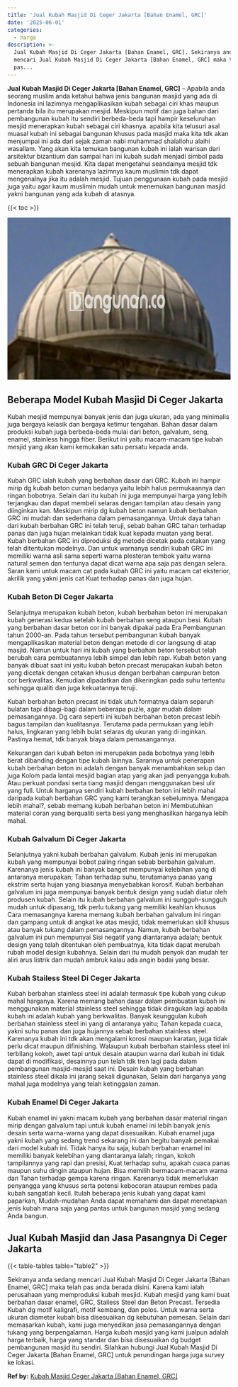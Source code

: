 ```yaml
---
title: 'Jual Kubah Masjid Di Ceger Jakarta [Bahan Enamel, GRC]'
date: '2025-06-01'
categories:
  - harga
description: >-
  Jual Kubah Masjid Di Ceger Jakarta [Bahan Enamel, GRC]. Sekiranya anda sedang
  mencari Jual Kubah Masjid Di Ceger Jakarta [Bahan Enamel, GRC] maka telah
  pas...
---
```


**Jual Kubah Masjid Di Ceger Jakarta \[Bahan Enamel, GRC\]** – Apabila anda seorang muslim anda ketahui bahwa jenis bangunan masjid yang ada di Indonesia ini lazimnya mengaplikasikan kubah sebagai ciri khas maupun pertanda bila itu merupakan mesjid. Meskipun motif dan juga bahan dari pembangunan kubah itu sendiri berbeda-beda tapi hampir keseluruhan mesjid menerapkan kubah sebagai ciri khasnya. apabila kita telusuri asal muasal kubah ini sebagai bangunan khusus pada masjid maka kita tdk akan menjumpai ini ada dari sejak zaman nabi muhammad shalallohu alaihi wasallam. Yang akan kita temukan bangunan kubah ini ialah warisan dari arsitektur bizantium dan sampai hari ini kubah sudah menjadi simbol pada sebuah bangunan mesjid. Kita dapat mengetahui seandainya mesjid tdk menerapkan kubah karenanya lazimnya kaum muslimin tdk dapat mengenalnya jika itu adalah mesjid. Tujuan penggunaan kubah pada mesjid juga yaitu agar kaum muslimin mudah untuk menemukan bangunan masjid yakni bangunan yang ada kubah di atasnya.

{{< toc >}}

![Jual Kubah Masjid Di Ceger Jakarta [Bahan Enamel, GRC]](/images/jual-kubah-masjid-16.png)

## Beberapa Model Kubah Masjid Di Ceger Jakarta

Kubah mesjid mempunyai banyak jenis dan juga ukuran, ada yang minimalis juga bergaya kelasik dan bergaya ketimur tengahan. Bahan dasar dalam produksi kubah juga berbeda-beda mulai dari beton, galvalum, seng, enamel, stainless hingga fiber. Berikut ini yaitu macam-macam tipe kubah mesjid yang akan kami kemukakan satu persatu kepada anda.

### Kubah GRC Di Ceger Jakarta

Kubah GRC ialah kubah yang berbahan dasar dari GRC. Kubah ini hampir mirip dg kubah beton cuman bedanya yaitu lebih halus permukaannya dan ringan bobotnya. Selain dari itu kubah ini juga mempunyai harga yang lebih terjangkau dan dapat membeli selaras dengan tampilan atau desain yang diinginkan kan. Meskipun mirip dg kubah beton namun kubah berbahan GRC ini mudah dan sederhana dalam pemasangannya. Untuk daya tahan dari kubah berbahan GRC ini telah teruji, sebab bahan GRC tahan terhadap panas dan juga hujan melainkan tidak kuat kepada muatan yang berat. Kubah berbahan GRC ini diproduksi dg metode dicetak pada cetakan yang telah ditentukan modelnya. Dan untuk warnanya sendiri kubah GRC ini memiliki warna asli sama seperti warna plesteran tembok yaitu warna natural semen dan tentunya dapat dicat warna apa saja pas dengan selera. Saran kami untuk macam cat pada kubah GRC ini yaitu macam cat eksterior, akrilik yang yakni jenis cat Kuat terhadap panas dan juga hujan.

### Kubah Beton Di Ceger Jakarta

Selanjutnya merupakan kubah beton, kubah berbahan beton ini merupakan kubah generasi kedua setelah kubah berbahan seng ataupun besi. Kubah yang berbahan dasar beton cor ini banyak dipakai pada Era Pembangunan tahun 2000-an. Pada tahun tersebut pembangunan kubah banyak mengaplikasikan material beton dengan metode di cor langsung di atap masjid. Namun untuk hari ini kubah yang berbahan beton tersebut telah berubah cara pembuatannya lebih simpel dan lebih rapi. Kubah beton yang banyak dibuat saat ini yaitu kubah beton precast merupakan kubah beton yang dicetak dengan cetakan khusus dengan berbahan campuran beton cor berkwalitas. Kemudian dipadatkan dan dikeringkan pada suhu tertentu sehingga qualiti dan juga kekuatannya teruji.

Kubah berbahan beton precast ini tidak utuh formatnya dalam separuh bulatan tapi dibagi-bagi dalam beberapa puzle, agar mudah dalam pemasangannya. Dg cara seperti ini kubah berbahan beton precast lebih bagus tampilan dan kualitasnya. Terutama pada permukaan yang lebih halus, lingkaran yang lebih bulat selaras dg ukuran yang di inginkan. Pastinya hemat, tdk banyak biaya dalam pemasangannya.

Kekurangan dari kubah beton ini merupakan pada bobotnya yang lebih berat dibanding dengan tipe kubah lainnya. Sarannya untuk penerapan kubah berbahan beton ini adalah dengan banyak menambahkan selup dan juga Kolom pada lantai mesjid bagian atap yang akan jadi penyangga kubah. Atau perkuat pondasi serta tiang masjid dengan menggunakan besi ulir yang full. Untuk harganya sendiri kubah berbahan beton ini lebih mahal daripada kubah berbahan GRC yang kami terangkan sebelumnya. Mengapa lebih mahal?, sebab memang kubah berbahan beton ini Membutuhkan material coran yang berqualiti serta besi yang menghasilkan harganya lebih mahal.

### Kubah Galvalum Di Ceger Jakarta

Selanjutnya yakni kubah berbahan galvalum. Kubah jenis ini merupakan kubah yang mempunyai bobot paling ringan sebab berbahan galvalum. Karenanya jenis kubah ini banyak banget mempunyai kelebihan yang di antaranya merupakan; Tahan terhadap suhu, terutamanya panas yang ekstrim serta hujan yang biasanya menyebabkan korosif. Kubah berbahan galvalum ini juga mempunyai banyak bentuk design yang sudah diatur oleh produsen kubah. Selain itu kubah berbahan galvalum ini sungguh-sungguh mudah untuk dipasang, tdk perlu tukang yang memiliki keahlian khusus Cara memasangnya karena memang kubah berbahan galvalum ini ringan dan gampang untuk di angkat ke atas mesjid, tidak memerlukan skill khusus atau banyak tukang dalam pemasangannya. Namun, kubah berbahan galvalum ini pun mempunyai Sisi negatif yang diantaranya adalah; bentuk design yang telah ditentukan oleh pembuatnya, kita tidak dapat merubah rubah model design kubahnya. Selain dari itu mudah penyok dan mudah ter aliri arus listrik dan mudah ambruk kalau ada angin badai yang besar.

### Kubah Stailess Steel Di Ceger Jakarta

Kubah berbahan stainless steel ini adalah termasuk tipe kubah yang cukup mahal harganya. Karena memang bahan dasar dalam pembuatan kubah ini menggunakan material stainless steel sehingga tidak diragukan lagi apabila kubah ini adalah kubah yang berkwalitas. Banyak keunggulan kubah berbahan stainless steel ini yang di antaranya yaitu; Tahan kepada cuaca, yakni suhu panas dan juga hujannya sebab berbahan stainless steel. Karenanya kubah ini tdk akan mengalami korosi maupun karatan, juga tidak perlu dicat maupun difinishing. Walaupun kubah berbahan stainless steel ini terbilang kokoh, awet tapi untuk desain ataupun warna dari kubah ini tidak dapat di modifikasi, desainnya pun telah tdk tren lagi pada dalam pembangunan masjid-mesjid saat ini. Desain kubah yang berbahan stainless steel dikala ini jarang sekali digunakan, Selain dari harganya yang mahal juga modelnya yang telah ketinggalan zaman.

### Kubah Enamel Di Ceger Jakarta

Kubah enamel ini yakni macam kubah yang berbahan dasar material ringan mirip dengan galvalum tapi untuk kubah enamel ini lebih banyak jenis desain serta warna-warna yang dapat disesuaikan. Kubah enamel juga yakni kubah yang sedang trend sekarang ini dan begitu banyak pemakai dari model kubah ini. Tidak hanya itu saja, kubah berbahan enamel ini memiliki banyak kelebihan yang diantaranya ialah; ringan, kokoh tampilannya yang rapi dan presisi, Kuat terhadap suhu, apakah cuaca panas maupun suhu dingin ataupun hujan. Bisa memilih bermacam-macam warna dan Tahan terhadap gempa karena ringan. Karenanya tidak memerlukan penyangga yang khusus serta potensi kebocoran ataupun rembes pada kubah sangatlah kecil. Itulah beberapa jenis kubah yang dapat kami paparkan, Mudah-mudahan Anda dapat memahami dan dapat menetapkan jenis kubah mana saja yang pantas untuk bangunan masjid yang sedang Anda bangun.

## Jual Kubah Masjid dan Jasa Pasangnya Di Ceger Jakarta

{{< table-tables table="table2" >}}

Sekiranya anda sedang mencari Jual Kubah Masjid Di Ceger Jakarta \[Bahan Enamel, GRC\] maka telah pas anda berada disini. Karena kami ialah perusahaan yang memproduksi kubah mesjid. Kubah mesjid yang kami buat berbahan dasar enamel, GRC, Stailess Steel dan Beton Precast. Tersedia Kubah dg motif kaligrafi, motif kembang, dan polos. Untuk warna serta ukuran diameter kubah bisa disesuaikan dg kebutuhan pemesan. Selain dari memasarkan kubah, kami juga menyedikan jasa pemasangannya dengan tukang yang berpengalaman. Harga kubah masjid yang kami jualpun adalah harga terbaik, harga yang standar dan bisa disesuaikan dg budget pembangunan masjid itu sendiri. Silahkan hubungi Jual Kubah Masjid Di Ceger Jakarta \[Bahan Enamel, GRC\] untuk perundingan harga juga survey ke lokasi.

**Ref by:** [Kubah Masjid Ceger Jakarta [Bahan Enamel, GRC]](https://id.wikipedia.org/wiki/Kubah)

